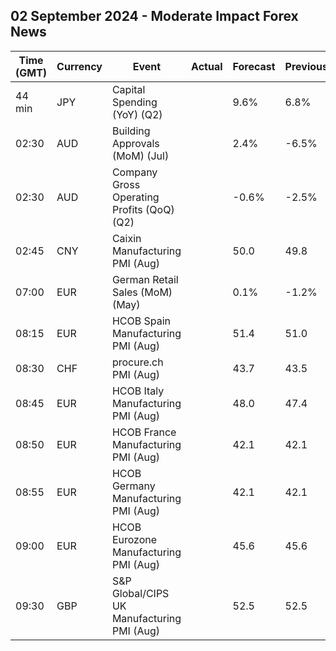 ## 02 September 2024 - Moderate Impact Forex News

| Time (GMT) | Currency | Event | Actual | Forecast | Previous |
|------|----------|-------|--------|----------|----------|
| 44 min | JPY | Capital Spending (YoY) (Q2) |  | 9.6% | 6.8% |
| 02:30 | AUD | Building Approvals (MoM) (Jul) |  | 2.4% | -6.5% |
| 02:30 | AUD | Company Gross Operating Profits (QoQ) (Q2) |  | -0.6% | -2.5% |
| 02:45 | CNY | Caixin Manufacturing PMI (Aug) |  | 50.0 | 49.8 |
| 07:00 | EUR | German Retail Sales (MoM) (May) |  | 0.1% | -1.2% |
| 08:15 | EUR | HCOB Spain Manufacturing PMI (Aug) |  | 51.4 | 51.0 |
| 08:30 | CHF | procure.ch PMI (Aug) |  | 43.7 | 43.5 |
| 08:45 | EUR | HCOB Italy Manufacturing PMI (Aug) |  | 48.0 | 47.4 |
| 08:50 | EUR | HCOB France Manufacturing PMI (Aug) |  | 42.1 | 42.1 |
| 08:55 | EUR | HCOB Germany Manufacturing PMI (Aug) |  | 42.1 | 42.1 |
| 09:00 | EUR | HCOB Eurozone Manufacturing PMI (Aug) |  | 45.6 | 45.6 |
| 09:30 | GBP | S&P Global/CIPS UK Manufacturing PMI (Aug) |  | 52.5 | 52.5 |
